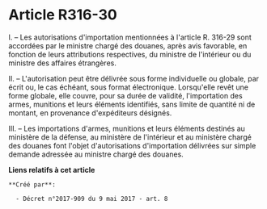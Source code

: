# Article R316-30

I. – Les autorisations d'importation mentionnées à l'article R. 316-29 sont accordées par le ministre chargé des douanes,
après avis favorable, en fonction de leurs attributions respectives, du ministre de l'intérieur ou du ministre des affaires
étrangères.

II. – L'autorisation peut être délivrée sous forme individuelle ou globale, par écrit ou, le cas échéant, sous format
électronique. Lorsqu'elle revêt une forme globale, elle couvre, pour sa durée de validité, l'importation des armes, munitions
et leurs éléments identifiés, sans limite de quantité ni de montant, en provenance d'expéditeurs désignés.

III. – Les importations d'armes, munitions et leurs éléments destinés au ministère de la défense, au ministère de l'intérieur
et au ministère chargé des douanes font l'objet d'autorisations d'importation délivrées sur simple demande adressée au
ministre chargé des douanes.

**Liens relatifs à cet article**

	**Créé par**:

	  - Décret n°2017-909 du 9 mai 2017 - art. 8
